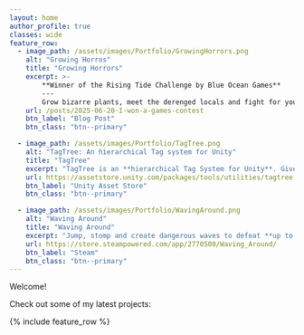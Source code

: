 ```yaml
---
layout: home
author_profile: true
classes: wide
feature_row:
  - image_path: /assets/images/Portfolio/GrowingHorrors.png
    alt: "Growing Horros"
    title: "Growing Horrors"
    excerpt: >-
        **Winner of the Rising Tide Challenge by Blue Ocean Games**
        ---
        Grow bizarre plants, meet the derenged locals and fight for your survival in this **horror farming simulator**.
    url: /posts/2025-06-20-I-won-a-games-contest
    btn_label: "Blog Post"
    btn_class: "btn--primary"

  - image_path: /assets/images/Portfolio/TagTree.png
    alt: "TagTree: An hierarchical Tag system for Unity"
    title: "TagTree"
    excerpt: "TagTree is an **hierarchical Tag System for Unity**. Give as many tags as you like to any object (not only GameObjects!) and easily compare Tags at any level of the tree!"
    url: https://assetstore.unity.com/packages/tools/utilities/tagtree-319017
    btn_label: "Unity Asset Store"
    btn_class: "btn--primary"

  - image_path: /assets/images/Portfolio/WavingAround.png
    alt: "Waving Around"
    title: "Waving Around"
    excerpt: "Jump, stomp and create dangerous waves to defeat **up to 4 of your friends locally or online** in this cute competitive arena!"
    url: https://store.steampowered.com/app/2770500/Waving_Around/
    btn_label: "Steam"
    btn_class: "btn--primary"
---
```


Welcome!

Check out some of my latest projects:

{% include feature_row %}